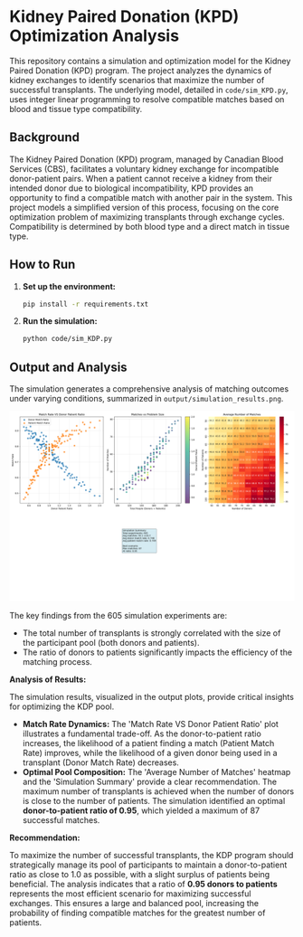 # Kidney Paired Donation (KPD) Optimization Analysis

This repository contains a simulation and optimization model for the Kidney Paired Donation (KPD) program. The project analyzes the dynamics of kidney exchanges to identify scenarios that maximize the number of successful transplants. The underlying model, detailed in `code/sim_KPD.py`, uses integer linear programming to resolve compatible matches based on blood and tissue type compatibility.

## Background

The Kidney Paired Donation (KPD) program, managed by Canadian Blood Services (CBS), facilitates a voluntary kidney exchange for incompatible donor-patient pairs. When a patient cannot receive a kidney from their intended donor due to biological incompatibility, KPD provides an opportunity to find a compatible match with another pair in the system. This project models a simplified version of this process, focusing on the core optimization problem of maximizing transplants through exchange cycles. Compatibility is determined by both blood type and a direct match in tissue type.

## How to Run

1.  **Set up the environment:**
    ```bash
    pip install -r requirements.txt
    ```
2.  **Run the simulation:**
    ```bash
    python code/sim_KDP.py
    ```

## Output and Analysis

The simulation generates a comprehensive analysis of matching outcomes under varying conditions, summarized in `output/simulation_results.png`.

![Simulation Results](output/simulation_results.png)

The key findings from the 605 simulation experiments are:
- The total number of transplants is strongly correlated with the size of the participant pool (both donors and patients).
- The ratio of donors to patients significantly impacts the efficiency of the matching process.

**Analysis of Results:**

The simulation results, visualized in the output plots, provide critical insights for optimizing the KDP pool.

-   **Match Rate Dynamics:** The 'Match Rate VS Donor Patient Ratio' plot illustrates a fundamental trade-off. As the donor-to-patient ratio increases, the likelihood of a patient finding a match (Patient Match Rate) improves, while the likelihood of a given donor being used in a transplant (Donor Match Rate) decreases.
-   **Optimal Pool Composition:** The 'Average Number of Matches' heatmap and the 'Simulation Summary' provide a clear recommendation. The maximum number of transplants is achieved when the number of donors is close to the number of patients. The simulation identified an optimal **donor-to-patient ratio of 0.95**, which yielded a maximum of 87 successful matches.

**Recommendation:**

To maximize the number of successful transplants, the KDP program should strategically manage its pool of participants to maintain a donor-to-patient ratio as close to 1.0 as possible, with a slight surplus of patients being beneficial. The analysis indicates that a ratio of **0.95 donors to patients** represents the most efficient scenario for maximizing successful exchanges. This ensures a large and balanced pool, increasing the probability of finding compatible matches for the greatest number of patients.

